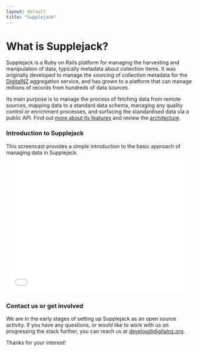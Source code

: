 ```yaml
---
layout: default
title: "Supplejack"
---
```

# What is Supplejack?

Supplejack is a Ruby on Rails platform for managing the harvesting and manipulation of data, typically metadata about collection items. It was originally developed to manage the sourcing of collection metadata for the [DigitalNZ](http://www.digitalnz.org/) aggregation service, and has grown to a platform that can manage millions of records from hundreds of data sources.

Its main purpose is to manage the process of fetching data from remote sources, mapping data to a standard data schema, managing any quality control or enrichment processes, and surfacing the standardised data via a public API. Find out [more about its features](/supplejack/about.html) and review the [architecture](/supplejack/architecture.html).


### Introduction to Supplejack

This screencast provides a simple introduction to the basic approach of managing data in Supplejack. 

<iframe width="480" height="360" src="//www.youtube.com/embed/MLUURxcfcLc?rel=0" frameborder="0" allowfullscreen></iframe>

### Contact us or get involved

We are in the early stages of setting up Supplejack as an open source activity. If you have any questions, or would like to work with us on progressing the stack further, you can reach us at [develop@digitalnz.org](mailto:develop@digitalnz.org).

Thanks for your interest!

